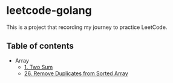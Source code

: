 # leetcode-golang

This is a project that recording my journey to practice LeetCode.

## Table of contents

- Array
  - [1. Two Sum](./Array/1.Two-Sum/README.md)
  - [26. Remove Duplicates from Sorted Array](./Array/26.Remove-Duplicates-from-Sorted-Array/README.md)
